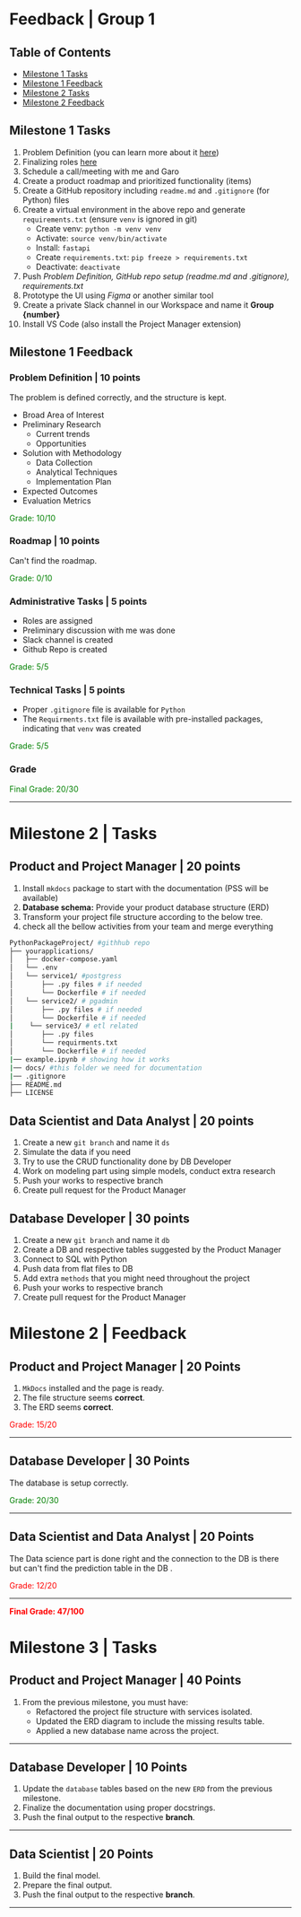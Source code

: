 # Feedback | Group 1

## Table of Contents

- [Milestone 1 Tasks](#milestone-1-tasks)
- [Milestone 1 Feedback](#milestone-1-feedback)
- [Milestone 2 Tasks](#milestone-2--tasks)
- [Milestone 2 Feedback](#milestone-2--feedback)
<!-- - [Milestone 2 Feedback](#milestone-2--feedback)
- [Milestone 3 Tasks](#milestone-3--tasks)
- [Milestone 3 Feedback](#milestone-3--feedback)
- [Milestone 4 Tasks](#milestone-4--tasks)
- [Milestone 4 Feedback](#milestone-4-feedback)
- [Demo](#demo--20-points)
- [Final Grade](#final-grade) -->

## Milestone 1 Tasks

1. Problem Definition (you can learn more about it [here](https://docs.google.com/document/d/1uUp4Kpduj768tGjAxXGiGrUesQiYIenQoSLlVpRHqpA/edit?usp=drive_link))
2. Finalizing roles [here](https://docs.google.com/spreadsheets/d/1TyMjzzwjN9CZi7VKYZqxUSrDiOfUeaLpuWlcDpUZ8jk/edit#gid=0)
3. Schedule a call/meeting with me and Garo
4. Create a product roadmap and prioritized functionality (items)
5. Create a GitHub repository including `readme.md` and `.gitignore` (for Python) files
6. Create a virtual environment in the above repo and generate `requirements.txt` (ensure `venv` is ignored in git)
   - Create venv: `python -m venv venv`
   - Activate: `source venv/bin/activate`
   - Install: `fastapi`
   - Create `requirements.txt`: `pip freeze > requirements.txt`
   - Deactivate: `deactivate`
7. Push *Problem Definition, GitHub repo setup (readme.md and .gitignore), requirements.txt*
8. Prototype the UI using *Figma* or another similar tool
9. Create a private Slack channel in our Workspace and name it **Group {number}**
10. Install VS Code (also install the Project Manager extension)

## Milestone 1 Feedback

### Problem Definition | 10 points

The problem is defined correctly, and the structure is kept.

- Broad Area of Interest
- Preliminary Research
  - Current trends
  - Opportunities
- Solution with Methodology
  - Data Collection
  - Analytical Techniques
  - Implementation Plan
- Expected Outcomes
- Evaluation Metrics

<span style="color: green;">Grade: 10/10</span>

### Roadmap | 10 points

Can't find the roadmap.

<span style="color: green;">Grade: 0/10</span>


### Administrative Tasks | 5 points

- Roles are assigned
- Preliminary discussion with me was done
- Slack channel is created
- Github Repo is created

<span style="color: green;">Grade: 5/5</span>

### Technical Tasks | 5 points

- Proper `.gitignore` file is available for `Python`
- The `Requirments.txt` file is available with pre-installed packages, indicating that `venv` was created

<span style="color: green;">Grade: 5/5</span>

### Grade

<span style="color: green;">Final Grade: 20/30</span>

---

# Milestone 2 | Tasks 

## Product and Project Manager | 20 points

1. Install `mkdocs` package to start with the documentation (PSS will be available)
2. **Database schema:** Provide your product database structure (ERD)
3. Transform your project file structure according to the below tree.
4. check all the bellow activities from your team and merge everything
   
```bash
PythonPackageProject/ #githhub repo
├── yourapplications/
│   ├── docker-compose.yaml
│   └── .env
│   └── service1/ #postgress
│       ├── .py files # if needed
│       └── Dockerfile # if needed
│   └── service2/ # pgadmin
│       ├── .py files # if needed
│       └── Dockerfile # if needed
|    └── service3/ # etl related
│       ├── .py files
│       └── requirments.txt  
│       └── Dockerfile # if needed
|── example.ipynb # showing how it works
|── docs/ #this folder we need for documentation
|── .gitignore
├── README.md
├── LICENSE
```

## Data Scientist and Data Analyst | 20 points

1. Create a new `git branch` and name it `ds`
2. Simulate the data if you need
3. Try to use the CRUD functionality done by DB Developer
4. Work on modeling part using simple models, conduct extra research
6. Push your works to respective branch
7. Create pull request for the Product Manager
  


## Database Developer | 30 points

1. Create a new `git branch` and name it `db`
2. Create a DB and respective tables suggested by the Product Manager
3. Connect to SQL with Python
4. Push data from flat files to DB
5. Add extra `methods` that you might need throughout the project
6. Push your works to respective branch
7. Create pull request for the Product Manager


# Milestone 2 | Feedback

## Product and Project Manager | 20 Points

1. `MkDocs`  installed and the page is ready.
2. The file structure seems **correct**.
3. The ERD seems **correct**.

<span style="color:red">Grade: 15/20</span>

---

## Database Developer | 30 Points

The database is setup correctly.

<span style="color:green">Grade: 20/30</span>

---

## Data Scientist and Data Analyst | 20 Points

The Data science part is done right and the connection to the DB is there but can't find the prediction table in the DB .

<span style="color:red">Grade: 12/20</span>

---



<span style="color:red; font-weight:bold;">Final Grade: 47/100</span>



# Milestone 3 | Tasks

## Product and Project Manager | 40 Points

1. From the previous milestone, you must have:
   - Refactored the project file structure with services isolated.
   - Updated the ERD diagram to include the missing results table.
   - Applied a new database name across the project.
---

## Database Developer | 10 Points

1. Update the `database` tables based on the new `ERD` from the previous milestone.
2. Finalize the documentation using proper docstrings.
3. Push the final output to the respective **branch**.

---

## Data Scientist | 20 Points

1. Build the final model.
2. Prepare the final output.
3. Push the final output to the respective **branch**.

---


